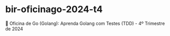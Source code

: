 # bir-oficinago-2024-t4
🚀 Oficina de Go (Golang): Aprenda Golang com Testes (TDD) - 4º Trimestre de 2024
